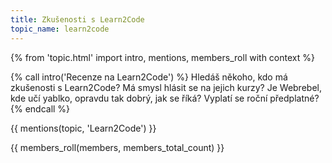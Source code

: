 ```yaml
---
title: Zkušenosti s Learn2Code
topic_name: learn2code
---
```

{% from 'topic.html' import intro, mentions, members_roll with context %}

{% call intro('Recenze na Learn2Code') %}
  Hledáš někoho, kdo má zkušenosti s Learn2Code? Má smysl hlásit se na jejich kurzy? Je Webrebel, kde učí yablko, opravdu tak dobrý, jak se říká? Vyplatí se roční předplatné?
{% endcall %}

{{ mentions(topic, 'Learn2Code') }}

{{ members_roll(members, members_total_count) }}
